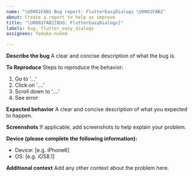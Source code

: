 ```yaml
---
name: "\U0001FAB2 Bug report: FlutterEasyDialogs \U0001FAB2"
about: Create a report to help us improve
title: "\U0001FAB2[BUG: FlutterEasyDialogs]"
labels: bug, flutter_easy_dialogs
assignees: feduke-nukem

---
```


**Describe the bug**
A clear and concise description of what the bug is.

**To Reproduce**
Steps to reproduce the behavior:
1. Go to '...'
2. Click on '....'
3. Scroll down to '....'
4. See error

**Expected behavior**
A clear and concise description of what you expected to happen.

**Screenshots**
If applicable, add screenshots to help explain your problem.

**Device (please complete the following information):**
 - Device: [e.g. iPhone6]
 - OS: [e.g. iOS8.1]

**Additional context**
Add any other context about the problem here.
